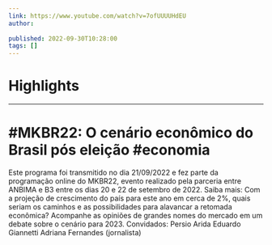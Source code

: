 ```yaml
---
link: https://www.youtube.com/watch?v=7ofUUUUHdEU
author: 
   
published: 2022-09-30T10:28:00
tags: []
---
```

# Highlights


---
# #MKBR22: O cenário econômico do Brasil pós eleição #economia
Este programa foi transmitido no dia 21/09/2022 e fez parte da programação online do MKBR22, evento realizado pela parceria entre ANBIMA e B3 entre os dias 20 e 22 de setembro de 2022. Saiba mais: Com a projeção de crescimento do país para este ano em cerca de 2%, quais seriam os caminhos e as possibilidades para alavancar a retomada econômica? Acompanhe as opiniões de grandes nomes do mercado em um debate sobre o cenário para 2023. Convidados: Persio Arida Eduardo Giannetti Adriana Fernandes (jornalista)